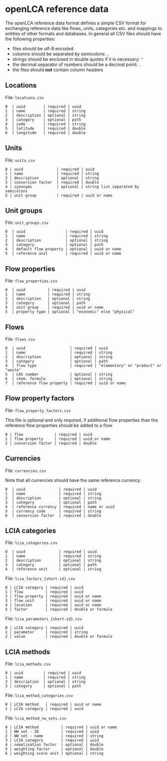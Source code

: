# openLCA reference data

The openLCA reference data format defines a simple CSV format for exchanging
reference data like flows, units, categories etc. and mappings to entities of
other formats and databases. In general all CSV files should have the following
properties:

* files should be utf-8 encoded
* columns should be separated by semicolons: `,`
* strings should be enclosed in double quotes if it is necessary: `"`
* the decimal separator of numbers should be a decimal point: `.`
* the files should __not__ contain column headers


## Locations

File: `locations.csv`

```
0  | uuid        | required | uuid
1  | name        | required | string
2  | description | optional | string
3  | category    | optional | path
4  | code        | required | string
5  | latitude    | required | double
6  | longitude   | required | double
```

## Units

File: `units.csv`

```
0 | uuid               | required | uuid
1 | name               | required | string
2 | description        | optional | string
3 | conversion factor  | required | double
4 | synonyms           | optional | string list separated by semicolons
5 | unit group         | required | uuid or name
```


## Unit groups

File: `unit_groups.csv`

```
0  | uuid                  | required | uuid
1  | name                  | required | string
2  | description           | optional | string
3  | category              | optional | path
4  | default flow property | optional | uuid or name
5  | reference unit        | required | uuid or name
```


## Flow properties

File: `flow_properties.csv`

```
0  | uuid          | required | uuid
1  | name          | required | string
2  | description   | optional | string
3  | category      | optional | path
4  | unit group    | required | uuid or name
5  | property type | optional | "economic" else "physical"
```


## Flows

File: `flows.csv`

```
0  | uuid                    | required | uuid
1  | name                    | required | string
2  | description             | optional | string
3  | category                | optional | path
4  | flow type               | required | "elementary" or "product" or "waste"
5  | CAS number              | optional | string
6  | chem. formula           | optional | string
7  | reference flow property | required | uuid or name
```


## Flow property factors

File: `flow_property_factors.csv`

This file is optional and only required, if additional flow properties than the
reference flow properties should be added to a flow.

```
0 | flow              | required | uuid
1 | flow property     | required | uuid or name
2 | conversion factor | required | double
```


## Currencies

File: `currencies.csv`

Note that all currencies should have the same reference currency.

```
0  | uuid               | required | uuid
1  | name               | required | string
2  | description        | optional | string
3  | category           | optional | path
4  | reference currency | required | name or uuid
5  | currency code      | required | string
6  | conversion factor  | required | double
```

## LCIA categories

File: `lcia_categories.csv`

```
0  | uuid               | required | uuid
1  | name               | required | string
2  | description        | optional | string
3  | category           | optional | path
4  | reference unit     | optional | string
```

File: `lcia_factors_{short-id}.csv`

```
0 | LCIA category | required | uuid
1 | flow          | required | uuid
2 | flow property | required | uuid or name
3 | flow unit     | required | uuid or name
4 | location      | required | uuid or name
5 | factor        | required | double or formula
```

File: `lcia_parameters_{short-id}.csv`

```
0 | LCIA category | required | uuid
1 | parameter     | required | string
2 | value         | required | double or formula
```

## LCIA methods

File: `lcia_methods.csv`

```
0 | uuid         | required | uuid
1 | name         | required | string
2 | description  | optional | string
3 | category     | optional | path
```

File: `lcia_method_categories.csv`

```
0 | LCIA method   | required | uuid or name
1 | LCIA category | required | uuid
```

File: `lcia_method_nw_sets.csv`

```
0 | LCIA method          | required | uuid or name
1 | NW set - ID          | required | uuid
2 | NW set - name        | required | string
3 | LCIA category        | required | uuid
4 | nomalisation factor  | optional | double
5 | weighting factor     | optional | double
6 | weighting score unit | optional | string
```
